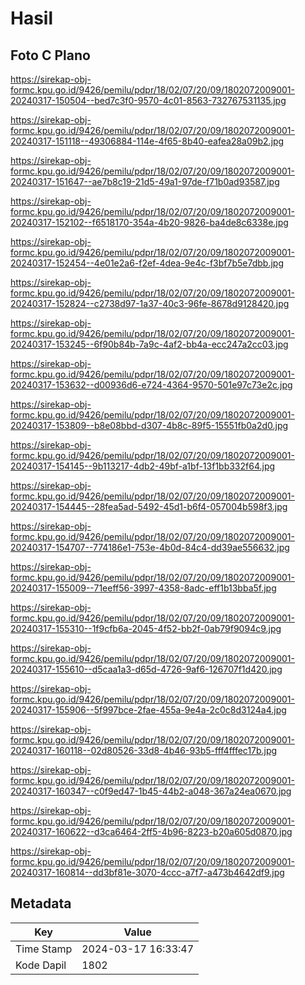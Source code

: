 # Hasil

## Foto C Plano

https://sirekap-obj-formc.kpu.go.id/9426/pemilu/pdpr/18/02/07/20/09/1802072009001-20240317-150504--bed7c3f0-9570-4c01-8563-732767531135.jpg

https://sirekap-obj-formc.kpu.go.id/9426/pemilu/pdpr/18/02/07/20/09/1802072009001-20240317-151118--49306884-114e-4f65-8b40-eafea28a09b2.jpg

https://sirekap-obj-formc.kpu.go.id/9426/pemilu/pdpr/18/02/07/20/09/1802072009001-20240317-151647--ae7b8c19-21d5-49a1-97de-f71b0ad93587.jpg

https://sirekap-obj-formc.kpu.go.id/9426/pemilu/pdpr/18/02/07/20/09/1802072009001-20240317-152102--f6518170-354a-4b20-9826-ba4de8c6338e.jpg

https://sirekap-obj-formc.kpu.go.id/9426/pemilu/pdpr/18/02/07/20/09/1802072009001-20240317-152454--4e01e2a6-f2ef-4dea-9e4c-f3bf7b5e7dbb.jpg

https://sirekap-obj-formc.kpu.go.id/9426/pemilu/pdpr/18/02/07/20/09/1802072009001-20240317-152824--c2738d97-1a37-40c3-96fe-8678d9128420.jpg

https://sirekap-obj-formc.kpu.go.id/9426/pemilu/pdpr/18/02/07/20/09/1802072009001-20240317-153245--6f90b84b-7a9c-4af2-bb4a-ecc247a2cc03.jpg

https://sirekap-obj-formc.kpu.go.id/9426/pemilu/pdpr/18/02/07/20/09/1802072009001-20240317-153632--d00936d6-e724-4364-9570-501e97c73e2c.jpg

https://sirekap-obj-formc.kpu.go.id/9426/pemilu/pdpr/18/02/07/20/09/1802072009001-20240317-153809--b8e08bbd-d307-4b8c-89f5-15551fb0a2d0.jpg

https://sirekap-obj-formc.kpu.go.id/9426/pemilu/pdpr/18/02/07/20/09/1802072009001-20240317-154145--9b113217-4db2-49bf-a1bf-13f1bb332f64.jpg

https://sirekap-obj-formc.kpu.go.id/9426/pemilu/pdpr/18/02/07/20/09/1802072009001-20240317-154445--28fea5ad-5492-45d1-b6f4-057004b598f3.jpg

https://sirekap-obj-formc.kpu.go.id/9426/pemilu/pdpr/18/02/07/20/09/1802072009001-20240317-154707--774186e1-753e-4b0d-84c4-dd39ae556632.jpg

https://sirekap-obj-formc.kpu.go.id/9426/pemilu/pdpr/18/02/07/20/09/1802072009001-20240317-155009--71eeff56-3997-4358-8adc-eff1b13bba5f.jpg

https://sirekap-obj-formc.kpu.go.id/9426/pemilu/pdpr/18/02/07/20/09/1802072009001-20240317-155310--1f9cfb6a-2045-4f52-bb2f-0ab79f9094c9.jpg

https://sirekap-obj-formc.kpu.go.id/9426/pemilu/pdpr/18/02/07/20/09/1802072009001-20240317-155610--d5caa1a3-d65d-4726-9af6-126707f1d420.jpg

https://sirekap-obj-formc.kpu.go.id/9426/pemilu/pdpr/18/02/07/20/09/1802072009001-20240317-155906--5f997bce-2fae-455a-9e4a-2c0c8d3124a4.jpg

https://sirekap-obj-formc.kpu.go.id/9426/pemilu/pdpr/18/02/07/20/09/1802072009001-20240317-160118--02d80526-33d8-4b46-93b5-fff4fffec17b.jpg

https://sirekap-obj-formc.kpu.go.id/9426/pemilu/pdpr/18/02/07/20/09/1802072009001-20240317-160347--c0f9ed47-1b45-44b2-a048-367a24ea0670.jpg

https://sirekap-obj-formc.kpu.go.id/9426/pemilu/pdpr/18/02/07/20/09/1802072009001-20240317-160622--d3ca6464-2ff5-4b96-8223-b20a605d0870.jpg

https://sirekap-obj-formc.kpu.go.id/9426/pemilu/pdpr/18/02/07/20/09/1802072009001-20240317-160814--dd3bf81e-3070-4ccc-a7f7-a473b4642df9.jpg


## Metadata

| Key        | Value               |
| ---------- | ------------------- |
| Time Stamp | 2024-03-17 16:33:47 |
| Kode Dapil | 1802                |



